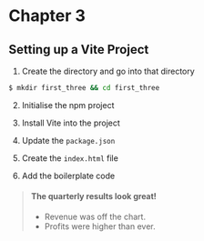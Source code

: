 # Chapter 3

## Setting up a Vite Project
1. Create the directory and go into that directory
```bash
$ mkdir first_three && cd first_three
```
2. Initialise the npm project

3. Install Vite into the project

4. Update the ```package.json```

5. Create the ```index.html``` file
6. Add the boilerplate code

> #### The quarterly results look great!
>
> - Revenue was off the chart.
> - Profits were higher than ever.
